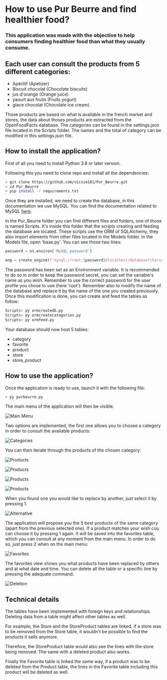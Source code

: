 # **How to use Pur Beurre and find healthier food?**

### This application was made with the objective to help consumers finding healthier food than what they usually consume. 

Each user can consult the products from 5 different categories:
-
 * Apéritif (Apetizer)
 * Biscuit chocolat (Chocolate biscuits)
 * jus d'orange (Orange juice)
 * yaourt aux fruits (Fruits yogurt)
 * glace chocolat (Chocolate ice cream)

Those products are based on what is available in the french market and stores, the data about thoses products are extracted from the OpenFoodFacts database.
The categories can be found in the settings.json file located in the Scripts folder. The names and the total of category can be modified in this settings.json file. 


## How to install the application?

First of all you need to install Python 3.8 or later version.

Following this you need to clone repo and install all the dependencies:

```bash
> git clone https://github.com/vicsim181/Pur_Beurre.git
> cd Pur_Beurre
> pip install -r requirements.txt
```

Once they are installed, we need to create the database, in this documentation we use MySQL.
You can find the documentation related to MySQL [here](https://dev.mysql.com/doc/).

In the Pur_Beurre folder you can find different files and folders, one of those is named Scripts. 
It's inside this folder that the scripts creating and feeding the database are located. 
These scripts use the ORM of SQLAlchemy, they also import elements from other files located in the Models folder.
In the Models file, open 'base.py'. You can see those two lines:
```python
password = os.environ['MySQL_password']

eng = create_engine(f'mysql://root:{password}@localhost/database?charset=utf8mb4')
``` 
The password has been set as an Environment variable. It is recommended to do so in order to keep the password secret, you can set the variable's name as you wish.
Remember to use the correct password for the user profile you chose to use (here 'root').
Remember also to modify the name of the database and replace it by the name of the one you created previously. 
Once this modification is done, you can create and feed the tables as follow:
```bash
Scripts> py ormcreatedb.py
Scripts> py ormcreatecategories.py
Scripts> py ormfeed.py
```

Your database should now host 5 tables:
* category
* favorite
* product
* store
* store_product


## How to use the application?

Once the application is ready to use, launch it with the following file:
```python
> py purbeurre.py
```

The main menu of the application will then be visible.

![Main Menu](/Pictures/mainmenu.jpg)

Two options are implemented, the first one allows you to choose a category in order to consult the available products:

![Categories](/Pictures/categories.jpg)

You can then iterate through the products of the chosen category:

![Products](/Pictures/products1.jpg)

![Products](/Pictures/products2.jpg)

![Products](/Pictures/products3.jpg)

![Products](/Pictures/products4.jpg)

When you found one you would like to replace by another, just select it by pressing 1.

![Alternative](/Pictures/alternative.jpg)

The application will propose you the 5 best products of the same category (apart from the previous selected one). 
If a product matches your wish cou can choose it by pressing 1 again. It will be saved into the favorites table, which you can consult at any moment from the main menu.
In order to do so, just press 2 when on the main menu:

![Favorites](/Pictures/favorites.jpg)

The favorites view shows you what products have been replaced by others and at what date and time.
You can delete all the table or a specific line by pressing the adequate command.

![Deletion](/Pictures/deletion.jpg)

## Technical details

The tables have been implemented with foreign keys and relationships. Deleting data from a table might affect other tables as well.

For example, the Store and the StoreProduct tables are linked, if a store was to be removed from the Store table, it wouldn't be possible to find the products it sells anymore. 

Therefore, the StoreProduct table would also see the lines with the store being removed. The same with a deleted product also works.

Finally the Favorite table is linked the same way, if a product was to be deleted from the Product table, the lines in the Favorite table including this product will be deleted as well.


